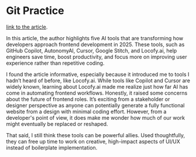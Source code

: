# Git Practice
[link to the article](https://www.developer-tech.com/news/top-5-ai-tools-for-frontend-development/).


In this article, the author highlights five AI tools that are transforming how developers approach frontend development in 2025. These tools, such as GitHub Copilot, AutonomyAI, Cursor, Google Stitch, and Locofy.ai, help engineers save time, boost productivity, and focus more on improving user experience rather than repetitive coding. 
 
I found the article informative, especially because it introduced me to tools I hadn’t heard of before, like Locofy.ai. While tools like Copilot and Cursor are widely known, learning about Locofy.ai made me realize just how far AI has come in automating frontend workflows. Honestly, it raised some concerns about the future of frontend roles. It’s exciting from a stakeholder or designer perspective as anyone can potentially generate a fully functional website from a design with minimal coding effort. However, from a developer's point of view, it does make me wonder how much of our work might eventually be replaced or reshaped. 
 
That said, I still think these tools can be powerful allies. Used thoughtfully, they can free up time to work on creative, high-impact aspects of UI/UX instead of boilerplate implementation.



